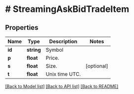 # # StreamingAskBidTradeItem

## Properties

Name | Type | Description | Notes
------------ | ------------- | ------------- | -------------
**id** | **string** | Symbol |
**p** | **float** | Price. |
**s** | **float** | Size. | [optional]
**t** | **float** | Unix time UTC. |

[[Back to Model list]](../../README.md#models) [[Back to API list]](../../README.md#endpoints) [[Back to README]](../../README.md)
